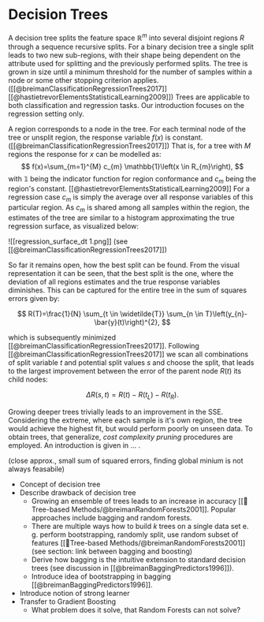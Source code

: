 # Decision Trees

A decision tree splits the feature space $\mathbb{R}^m$  into several disjoint regions $R$ through a sequence recursive splits. For a binary decision tree a single split leads to two new sub-regions, with their shape being dependent on the attribute used for splitting and the previously performed splits. The tree is grown in size until a minimum threshold for the number of samples within a node or some other stopping criterion applies. ([[@breimanClassificationRegressionTrees2017]][[@hastietrevorElementsStatisticalLearning2009]]) Trees are applicable to both classification and regression tasks. Our introduction focuses on the regression setting only.

A region corresponds to a node in the tree. For each terminal node of the tree or unsplit region, the response variable $f(x)$ is constant.  ([[@breimanClassificationRegressionTrees2017]]) That is, for a tree with $M$ regions the response for $x$ can be modelled as:
$$
f(x)=\sum_{m=1}^{M} c_{m} \mathbb{1}\left(x \in R_{m}\right),
$$
with $\mathbb{1}$ being the indicator function for region conformance and $c_m$ being the region's constant. [[@hastietrevorElementsStatisticalLearning2009]]  For a regression case $c_m$ is simply the average over all response variables of this particular region. As $c_m$ is shared among all samples within the region, the estimates of the tree are similar to a histogram approximating the true regression surface, as visualized below:

![[regression_surface_dt 1.png]] (see [[@breimanClassificationRegressionTrees2017]])

So far it remains open, how the best split can be found. From the visual representation it can be seen, that the best split is the one, where the deviation of all regions estimates and the true response variables diminishes. This can be captured for the entire tree in the sum of squares errors given by:

$$
R(T)=\frac{1}{N} \sum_{t \in \widetilde{T}} \sum_{n \in T}\left(y_{n}-\bar{y}(t)\right)^{2},
$$

which is subsequently minimized [[@breimanClassificationRegressionTrees2017]].  Following [[@breimanClassificationRegressionTrees2017]] we scan all combinations of split variable $t$ and potential split values $s$ and choose the split, that leads to the largest improvement between the error of the parent node $R(t)$ its child nodes:

$$
\Delta R(s, t)=R(t)-R\left(t_{L}\right)-R\left(t_{R}\right).
$$

Growing deeper trees trivially leads to an improvement in the SSE. Considering the extreme, where each sample is it's own region, the tree would achieve the highest fit, but would perform poorly on unseen data. To obtain trees, that generalize,  *cost complexity pruning* procedures are employed. An introduction is given in ... .


(close approx., small sum of squared errors, finding global minium is not always feasabile)

- Concept of decision tree
- Describe drawback of decision tree
	- Growing an ensemble of trees leads to an increase in accuracy [[🎄Tree-based Methods/@breimanRandomForests2001]].  Popular approaches include bagging and random forests.
	- There are multiple ways how to build $k$ trees on a single data set e. g. perform bootstrapping, randomly split, use random subset of features [[🎄Tree-based Methods/@breimanRandomForests2001]] (see section: link between bagging and boosting)
	- Derive how bagging is the intuitive extension to standard decision trees (see discussion in [[@breimanBaggingPredictors1996]]).
	- Introduce idea of bootstrapping in bagging [[@breimanBaggingPredictors1996]].
- Introduce notion of strong learner
- Transfer to Gradient Boosting
	- What problem does it solve, that Random Forests can not solve?
